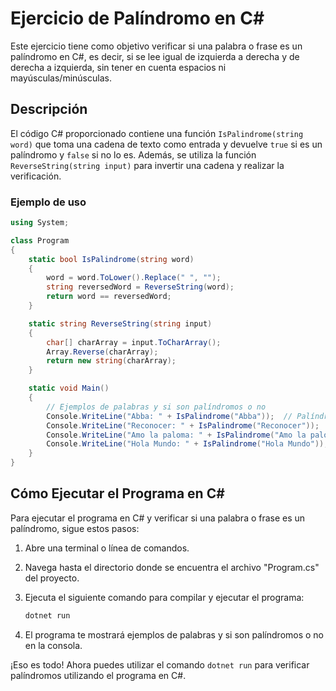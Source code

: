 # Ejercicio de Palíndromo en C#

Este ejercicio tiene como objetivo verificar si una palabra o frase es un palíndromo en C#, es decir, si se lee igual de izquierda a derecha y de derecha a izquierda, sin tener en cuenta espacios ni mayúsculas/minúsculas.

## Descripción

El código C# proporcionado contiene una función `IsPalindrome(string word)` que toma una cadena de texto como entrada y devuelve `true` si es un palíndromo y `false` si no lo es. Además, se utiliza la función `ReverseString(string input)` para invertir una cadena y realizar la verificación.

### Ejemplo de uso

```csharp
using System;

class Program
{
    static bool IsPalindrome(string word)
    {
        word = word.ToLower().Replace(" ", "");
        string reversedWord = ReverseString(word);
        return word == reversedWord;
    }

    static string ReverseString(string input)
    {
        char[] charArray = input.ToCharArray();
        Array.Reverse(charArray);
        return new string(charArray);
    }

    static void Main()
    {
        // Ejemplos de palabras y si son palíndromos o no
        Console.WriteLine("Abba: " + IsPalindrome("Abba"));  // Palíndromo
        Console.WriteLine("Reconocer: " + IsPalindrome("Reconocer"));  // Palíndromo
        Console.WriteLine("Amo la paloma: " + IsPalindrome("Amo la paloma"));  // No es un palíndromo
        Console.WriteLine("Hola Mundo: " + IsPalindrome("Hola Mundo"));  // No es un palíndromo
    }
}
```

## Cómo Ejecutar el Programa en C#

Para ejecutar el programa en C# y verificar si una palabra o frase es un palíndromo, sigue estos pasos:

1. Abre una terminal o línea de comandos.

2. Navega hasta el directorio donde se encuentra el archivo "Program.cs" del proyecto.

3. Ejecuta el siguiente comando para compilar y ejecutar el programa:

   ```bash
   dotnet run
   ```

4. El programa te mostrará ejemplos de palabras y si son palíndromos o no en la consola.

¡Eso es todo! Ahora puedes utilizar el comando `dotnet run` para verificar palíndromos utilizando el programa en C#.
